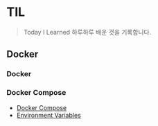 # TIL

> Today I Learned
> 하루하루 배운 것을 기록합니다.

## Docker

### Docker

### Docker Compose

- [Docker Compose](https://github.com/hangillee/TIL/blob/main/Docker/Compose/README.md)
- [Environment Variables](https://github.com/hangillee/TIL/blob/main/Docker/Compose/Environment%20Variables.md)
